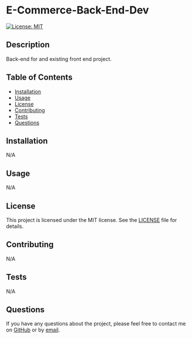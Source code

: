 # E-Commerce-Back-End-Dev

[![License: MIT](https://img.shields.io/badge/License-MIT-yellow.svg)](https://opensource.org/licenses/MIT)

## Description

Back-end for and existing front end project.

## Table of Contents

- [Installation](#installation)
- [Usage](#usage)
- [License](#license)
- [Contributing](#contributing)
- [Tests](#tests)
- [Questions](#questions)

## Installation

N/A

## Usage

N/A

## License

This project is licensed under the MIT license. See the [LICENSE](https://opensource.org/licenses/MIT) file for details.

## Contributing

N/A

## Tests

N/A

## Questions

If you have any questions about the project, please feel free to contact me on [GitHub](https://github.com/undefined) or by [email](mailto:daningore11@gmail.com).

